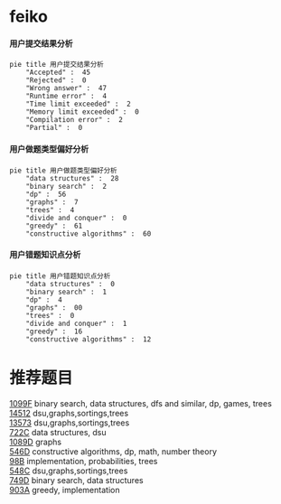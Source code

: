 # feiko

<!-- tabs:start -->



#### **用户提交结果分析**

```mermaid
pie title 用户提交结果分析
    "Accepted" :  45
    "Rejected" :  0
    "Wrong answer" :  47
    "Runtime error" :  4
    "Time limit exceeded" :  2
    "Memory limit exceeded" :  0
    "Compilation error" :  2
    "Partial" :  0
```

#### **用户做题类型偏好分析**

```mermaid
pie title 用户做题类型偏好分析
    "data structures" :  28
    "binary search" :  2
    "dp" :  56
    "graphs" :  7
    "trees" :  4
    "divide and conquer" :  0
    "greedy" :  61
    "constructive algorithms" :  60
```
#### **用户错题知识点分析**

```mermaid
pie title 用户错题知识点分析
    "data structures" :  0
    "binary search" :  1
    "dp" :  4
    "graphs" :  00
    "trees" :  0
    "divide and conquer" :  1
    "greedy" :  16
    "constructive algorithms" :  12
```



<!-- tabs:end -->
# 推荐题目
[1099F](https://codeforces.com/contest/1099/problem/F)		binary search,
                        data structures,
                        dfs and similar,
                        dp,
                        games,
                        trees		  
[14512](https://codeforces.com/contest/1451/problem/2)		dsu,graphs,sortings,trees		  
[13573](https://codeforces.com/contest/1357/problem/3)		dsu,graphs,sortings,trees		  
[722C](https://codeforces.com/contest/722/problem/C)		data structures,
                        dsu		  
[1089D](https://codeforces.com/contest/1089/problem/D)		graphs		  
[546D](https://codeforces.com/contest/546/problem/D)		constructive algorithms,
                        dp,
                        math,
                        number theory		  
[98B](https://codeforces.com/contest/98/problem/B)		implementation,
                        probabilities,
                        trees		  
[548C](https://codeforces.com/contest/548/problem/C)		dsu,graphs,sortings,trees		  
[749D](https://codeforces.com/contest/749/problem/D)		binary search,
                        data structures		  
[903A](https://codeforces.com/contest/903/problem/A)		greedy,
                        implementation		  

